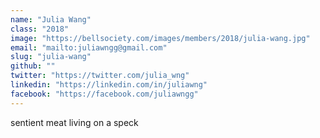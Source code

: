 ```yaml
---
name: "Julia Wang"
class: "2018"
image: "https://bellsociety.com/images/members/2018/julia-wang.jpg"
email: "mailto:juliawngg@gmail.com"
slug: "julia-wang"
github: ""
twitter: "https://twitter.com/julia_wng"
linkedin: "https://linkedin.com/in/juliawng"
facebook: "https://facebook.com/juliawngg"
---
```

sentient meat living on a speck